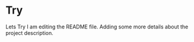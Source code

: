 # Try
Lets Try
I am editing the README file. Adding some more details about the project description.
